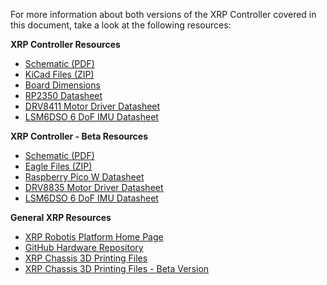 For more information about both versions of the XRP Controller covered in this document, take a look at the following resources:

**XRP Controller Resources**

 * [Schematic (PDF)](./assets/hardware_files/SparkFun-XRP-Controller-Schematic.pdf)
 * [KiCad Files (ZIP)](./assets/hardware_files/SparkFun_XRP_Controller.zip)
 * [Board Dimensions](./assets/hardware_files/SparkFun-XRP-Controller-Dimensions.jpg)
 * [RP2350 Datasheet](./assets/component_documentation/rp2350-datasheet.pdf)
 * [DRV8411 Motor Driver Datasheet](./assets/component_documentation/drv8411a.pdf)
 * [LSM6DSO 6 DoF IMU Datasheet](./assets/component_documentation/LSM6DSO.pdf)

**XRP Controller - Beta Resources**

* [Schematic (PDF)](./assets/hardware_files/SparkFun-XRP-Controller-Beta-Schematic.pdf)
* [Eagle Files (ZIP)](./assets/hardware_files/SparkFun-XRP-Controller-Beta.zip)
* [Raspberry Pico W Datasheet](./assets/component_documentation/pico-w-datasheet.pdf)
* [DRV8835 Motor Driver Datasheet](./assets/component_documentation/drv8835.pdf)
* [LSM6DSO 6 DoF IMU Datasheet](./assets/component_documentation/LSM6DSO.pdf)

**General XRP Resources**

* [XRP Robotis Platform Home Page](https://experientialrobotics.org/)
* [GitHub Hardware Repository](https://github.com/sparkfun/SparkFun_XRP_Controller)
* [XRP Chassis 3D Printing Files](https://www.printables.com/model/1216372-xrp-robot-kit)
* [XRP Chassis 3D Printing Files - Beta Version](https://www.printables.com/model/576581-xrp-robot-part-of-the-experiential-consortia)
